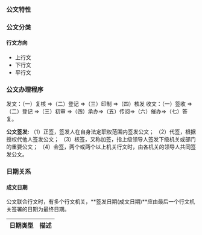 ### 公文特性


### 公文分类

#### 行文方向

+ 上行文
+ 下行文
+ 平行文

### 公文办理程序
发文：（一）复核 =>（二）登记 =>（三）印制 =>（四）核发
收文：（一）签收 =>（二）登记 =>（三）初审 =>（四）承办=>（五）传阅=>（六）催办=>（七）答复。

**公文签发:**
（1）正签，签发人在自身法定职权范围内签发公文；
（2）代签，根据授权代他人签发公文；
（3）核签，又称加签，指上级领导人签发下级机关或部门的重要公文；
（4）会签，两个或两个以上机关行文时，由各机关的领导人共同签发公文。


### 日期关系

#### 成文日期

公文联合行文时，有多个行文机关，**签发日期(成文日期)**应由最后一个行文机关签署的日期为最终日期。

|日期类型|描述|
|-|-|
